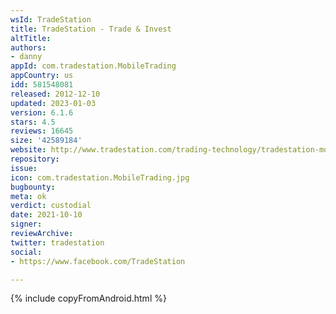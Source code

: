 ```yaml
---
wsId: TradeStation
title: TradeStation - Trade & Invest
altTitle: 
authors:
- danny
appId: com.tradestation.MobileTrading
appCountry: us
idd: 581548081
released: 2012-12-10
updated: 2023-01-03
version: 6.1.6
stars: 4.5
reviews: 16645
size: '42589184'
website: http://www.tradestation.com/trading-technology/tradestation-mobile
repository: 
issue: 
icon: com.tradestation.MobileTrading.jpg
bugbounty: 
meta: ok
verdict: custodial
date: 2021-10-10
signer: 
reviewArchive: 
twitter: tradestation
social:
- https://www.facebook.com/TradeStation

---
```


{% include copyFromAndroid.html %}
